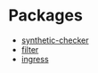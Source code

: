 # Packages

- [synthetic-checker](README.md)
- [filter](filter/README.md)
- [ingress](ingress/README.md)
